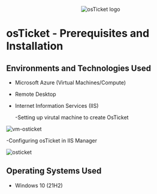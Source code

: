 <p align="center">
<img src="https://i.imgur.com/Clzj7Xs.png" alt="osTicket logo"/>
</p>

<h1>osTicket - Prerequisites and Installation</h1>


<h2>Environments and Technologies Used</h2>

- Microsoft Azure (Virtual Machines/Compute)
- Remote Desktop
- Internet Information Services (IIS)

  -Setting up virutal machine to create OsTicket 

![vm-osticket](https://github.com/user-attachments/assets/d4bc1fa9-b50a-4b45-a811-0a5bb45d00d7)

  -Configuring osTicket in IIS Manager

![osticket](https://github.com/user-attachments/assets/50218f43-ae25-46ce-b0fd-966d723d40a0)

<h2>Operating Systems Used </h2>

- Windows 10</b> (21H2)

